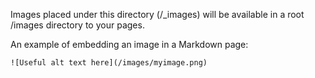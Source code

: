 Images placed under this directory (/_images) will be available in a root /images directory to your pages.

An example of embedding an image in a Markdown page:

```
![Useful alt text here](/images/myimage.png)
```
